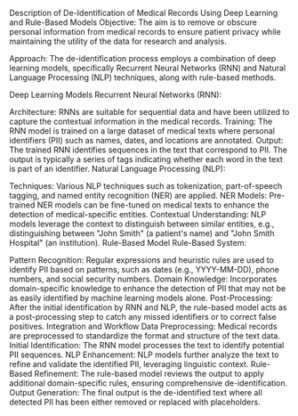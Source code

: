 Description of De-Identification of Medical Records Using Deep Learning and Rule-Based Models
Objective:
The aim is to remove or obscure personal information from medical records to ensure patient privacy while maintaining the utility of the data for research and analysis.

Approach:
The de-identification process employs a combination of deep learning models, specifically Recurrent Neural Networks (RNN) and Natural Language Processing (NLP) techniques, along with rule-based methods.

Deep Learning Models
Recurrent Neural Networks (RNN):

Architecture: RNNs are suitable for sequential data and have been utilized to capture the contextual information in the medical records.
Training: The RNN model is trained on a large dataset of medical texts where personal identifiers (PII) such as names, dates, and locations are annotated.
Output: The trained RNN identifies sequences in the text that correspond to PII. The output is typically a series of tags indicating whether each word in the text is part of an identifier.
Natural Language Processing (NLP):

Techniques: Various NLP techniques such as tokenization, part-of-speech tagging, and named entity recognition (NER) are applied.
NER Models: Pre-trained NER models can be fine-tuned on medical texts to enhance the detection of medical-specific entities.
Contextual Understanding: NLP models leverage the context to distinguish between similar entities, e.g., distinguishing between "John Smith" (a patient's name) and "John Smith Hospital" (an institution).
Rule-Based Model
Rule-Based System:

Pattern Recognition: Regular expressions and heuristic rules are used to identify PII based on patterns, such as dates (e.g., YYYY-MM-DD), phone numbers, and social security numbers.
Domain Knowledge: Incorporates domain-specific knowledge to enhance the detection of PII that may not be as easily identified by machine learning models alone.
Post-Processing: After the initial identification by RNN and NLP, the rule-based model acts as a post-processing step to catch any missed identifiers or to correct false positives.
Integration and Workflow
Data Preprocessing: Medical records are preprocessed to standardize the format and structure of the text data.
Initial Identification: The RNN model processes the text to identify potential PII sequences.
NLP Enhancement: NLP models further analyze the text to refine and validate the identified PII, leveraging linguistic context.
Rule-Based Refinement: The rule-based model reviews the output to apply additional domain-specific rules, ensuring comprehensive de-identification.
Output Generation: The final output is the de-identified text where all detected PII has been either removed or replaced with placeholders.
